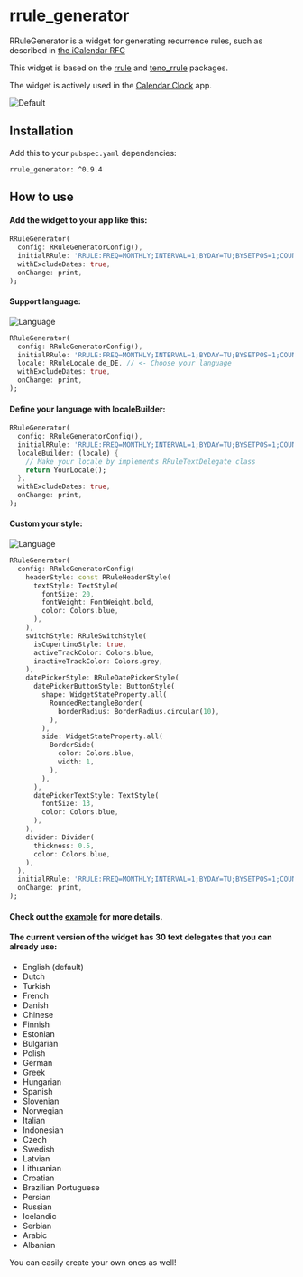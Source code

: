 # rrule_generator

RRuleGenerator is a widget for generating recurrence rules, such as described
in [the iCalendar RFC](https://datatracker.ietf.org/doc/html/rfc5545)

This widget is based on the [rrule](https://pub.dev/packages/rrule) and [teno_rrule](https://pub.dev/packages/teno_rrule) packages.

The widget is actively used in the [Calendar Clock](https://calendarclock.app) app.

![Default](https://github.com/duy84/rrule_generator/blob/master/example/screenshots/default.png?raw=true)

## Installation

Add this to your `pubspec.yaml` dependencies:

```
rrule_generator: ^0.9.4
```

## How to use

#### Add the widget to your app like this:

```dart
RRuleGenerator(
  config: RRuleGeneratorConfig(),
  initialRRule: 'RRULE:FREQ=MONTHLY;INTERVAL=1;BYDAY=TU;BYSETPOS=1;COUNT=9',
  withExcludeDates: true,
  onChange: print,
);
```

#### Support language:

![Language](/example/screenshots/custom_language.png)
```dart
RRuleGenerator(
  config: RRuleGeneratorConfig(),
  initialRRule: 'RRULE:FREQ=MONTHLY;INTERVAL=1;BYDAY=TU;BYSETPOS=1;COUNT=9',
  locale: RRuleLocale.de_DE, // <- Choose your language
  withExcludeDates: true,
  onChange: print,
);
```

#### Define your language with localeBuilder:

```dart
RRuleGenerator(
  config: RRuleGeneratorConfig(),
  initialRRule: 'RRULE:FREQ=MONTHLY;INTERVAL=1;BYDAY=TU;BYSETPOS=1;COUNT=9',
  localeBuilder: (locale) {
    // Make your locale by implements RRuleTextDelegate class
    return YourLocale();
  },
  withExcludeDates: true,
  onChange: print,
);
```
#### Custom your style:

![Language](/example/screenshots/custom_style.png)
```dart
RRuleGenerator(
  config: RRuleGeneratorConfig(
    headerStyle: const RRuleHeaderStyle(
      textStyle: TextStyle(
        fontSize: 20,
        fontWeight: FontWeight.bold,
        color: Colors.blue,
      ),
    ),
    switchStyle: RRuleSwitchStyle(
      isCupertinoStyle: true,
      activeTrackColor: Colors.blue,
      inactiveTrackColor: Colors.grey,
    ),
    datePickerStyle: RRuleDatePickerStyle(
      datePickerButtonStyle: ButtonStyle(
        shape: WidgetStateProperty.all(
          RoundedRectangleBorder(
            borderRadius: BorderRadius.circular(10),
          ),
        ),
        side: WidgetStateProperty.all(
          BorderSide(
            color: Colors.blue,
            width: 1,
          ),
        ),
      ),
      datePickerTextStyle: TextStyle(
        fontSize: 13,
        color: Colors.blue,
      ),
    ),
    divider: Divider(
      thickness: 0.5,
      color: Colors.blue,
    ),
  ),
  initialRRule: 'RRULE:FREQ=MONTHLY;INTERVAL=1;BYDAY=TU;BYSETPOS=1;COUNT=9',
  onChange: print,
);
```

#### Check out the [example](https://github.com/tkortekaas/rrule_generator/tree/master/example) for more details.

#### The current version of the widget has 30 text delegates that you can already use:
- English (default)
- Dutch
- Turkish
- French
- Danish
- Chinese
- Finnish
- Estonian
- Bulgarian
- Polish
- German
- Greek
- Hungarian
- Spanish
- Slovenian
- Norwegian
- Italian
- Indonesian
- Czech
- Swedish
- Latvian
- Lithuanian
- Croatian
- Brazilian Portuguese
- Persian
- Russian
- Icelandic
- Serbian
- Arabic
- Albanian

You can easily create your own ones as well!